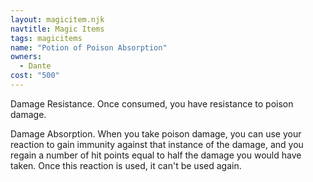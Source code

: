 ```yaml
---
layout: magicitem.njk
navtitle: Magic Items
tags: magicitems
name: "Potion of Poison Absorption"
owners:
  - Dante
cost: "500"
---
```

Damage Resistance. Once consumed, you have resistance to poison damage.

Damage Absorption. When you take poison damage, you can use your reaction to gain immunity against that instance of the damage, and you regain a number of hit points equal to half the damage you would have taken. Once this reaction is used, it can't be used again.
